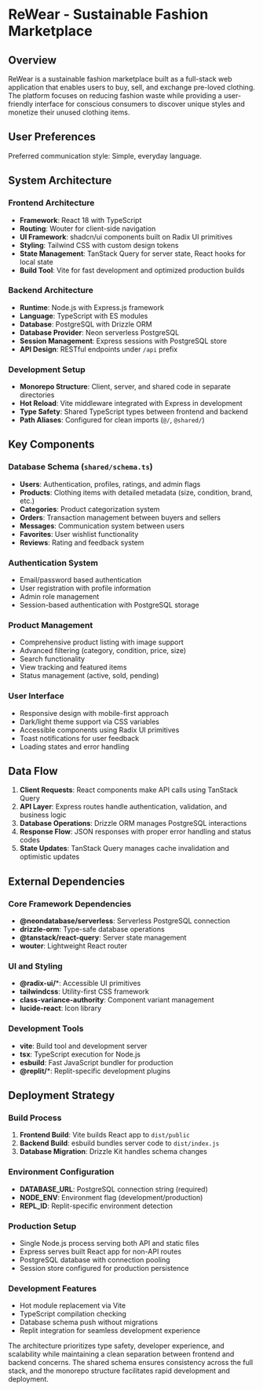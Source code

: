 # ReWear - Sustainable Fashion Marketplace

## Overview

ReWear is a sustainable fashion marketplace built as a full-stack web application that enables users to buy, sell, and exchange pre-loved clothing. The platform focuses on reducing fashion waste while providing a user-friendly interface for conscious consumers to discover unique styles and monetize their unused clothing items.

## User Preferences

Preferred communication style: Simple, everyday language.

## System Architecture

### Frontend Architecture
- **Framework**: React 18 with TypeScript
- **Routing**: Wouter for client-side navigation
- **UI Framework**: shadcn/ui components built on Radix UI primitives
- **Styling**: Tailwind CSS with custom design tokens
- **State Management**: TanStack Query for server state, React hooks for local state
- **Build Tool**: Vite for fast development and optimized production builds

### Backend Architecture
- **Runtime**: Node.js with Express.js framework
- **Language**: TypeScript with ES modules
- **Database**: PostgreSQL with Drizzle ORM
- **Database Provider**: Neon serverless PostgreSQL
- **Session Management**: Express sessions with PostgreSQL store
- **API Design**: RESTful endpoints under `/api` prefix

### Development Setup
- **Monorepo Structure**: Client, server, and shared code in separate directories
- **Hot Reload**: Vite middleware integrated with Express in development
- **Type Safety**: Shared TypeScript types between frontend and backend
- **Path Aliases**: Configured for clean imports (`@/`, `@shared/`)

## Key Components

### Database Schema (`shared/schema.ts`)
- **Users**: Authentication, profiles, ratings, and admin flags
- **Products**: Clothing items with detailed metadata (size, condition, brand, etc.)
- **Categories**: Product categorization system
- **Orders**: Transaction management between buyers and sellers
- **Messages**: Communication system between users
- **Favorites**: User wishlist functionality
- **Reviews**: Rating and feedback system

### Authentication System
- Email/password based authentication
- User registration with profile information
- Admin role management
- Session-based authentication with PostgreSQL storage

### Product Management
- Comprehensive product listing with image support
- Advanced filtering (category, condition, price, size)
- Search functionality
- View tracking and featured items
- Status management (active, sold, pending)

### User Interface
- Responsive design with mobile-first approach
- Dark/light theme support via CSS variables
- Accessible components using Radix UI primitives
- Toast notifications for user feedback
- Loading states and error handling

## Data Flow

1. **Client Requests**: React components make API calls using TanStack Query
2. **API Layer**: Express routes handle authentication, validation, and business logic
3. **Database Operations**: Drizzle ORM manages PostgreSQL interactions
4. **Response Flow**: JSON responses with proper error handling and status codes
5. **State Updates**: TanStack Query manages cache invalidation and optimistic updates

## External Dependencies

### Core Framework Dependencies
- **@neondatabase/serverless**: Serverless PostgreSQL connection
- **drizzle-orm**: Type-safe database operations
- **@tanstack/react-query**: Server state management
- **wouter**: Lightweight React router

### UI and Styling
- **@radix-ui/***: Accessible UI primitives
- **tailwindcss**: Utility-first CSS framework
- **class-variance-authority**: Component variant management
- **lucide-react**: Icon library

### Development Tools
- **vite**: Build tool and development server
- **tsx**: TypeScript execution for Node.js
- **esbuild**: Fast JavaScript bundler for production
- **@replit/***: Replit-specific development plugins

## Deployment Strategy

### Build Process
1. **Frontend Build**: Vite builds React app to `dist/public`
2. **Backend Build**: esbuild bundles server code to `dist/index.js`
3. **Database Migration**: Drizzle Kit handles schema changes

### Environment Configuration
- **DATABASE_URL**: PostgreSQL connection string (required)
- **NODE_ENV**: Environment flag (development/production)
- **REPL_ID**: Replit-specific environment detection

### Production Setup
- Single Node.js process serving both API and static files
- Express serves built React app for non-API routes
- PostgreSQL database with connection pooling
- Session store configured for production persistence

### Development Features
- Hot module replacement via Vite
- TypeScript compilation checking
- Database schema push without migrations
- Replit integration for seamless development experience

The architecture prioritizes type safety, developer experience, and scalability while maintaining a clean separation between frontend and backend concerns. The shared schema ensures consistency across the full stack, and the monorepo structure facilitates rapid development and deployment.
